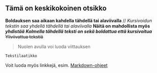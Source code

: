 ## Tämä on keskikokoinen otsikko

**Boldauksen saa aikaan kahdella tähdellä tai alaviivalla** //
*Kursivoidun tekstin saa yhdellä tähdellä tai alaviivalla*
**Näitä on mahdollista myös _yhdistää_**
***Kolmella tähdellä teksti on sekä boldattua että kursivoitua***
~~Yliviivattua tekstiä~~

> Nuolen avulla voi luoda viittauksen

```
Tekstilaatikko
```

Voit luoda myös linkkejä, esim. [Markdown-ohjeet](https://docs.github.com/en/get-started/writing-on-github/getting-started-with-writing-and-formatting-on-github/basic-writing-and-formatting-syntax)

